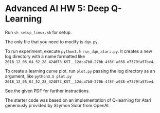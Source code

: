 # Advanced AI HW 5: Deep Q-Learning

Run `sh setup_linux.sh` for setup.

The only file that you need to modify is `dqn.py`.

To run experiment, execute `python3.5 run_dqn_atari.py`. It creates a new log directory with a name formatted like `2018_12_05_04_52_28_424073_KST__12dca7b8-270b-4f8f-a038-e7379fa57be4`.

To create a learning curve plot, run `plot.py` passing the log directory as an argument, like `python3.5 plot.py 2018_12_05_04_52_28_424073_KST__12dca7b8-270b-4f8f-a038-e7379fa57be4`.

See the given PDF for further instructions.

The starter code was based on an implementation of Q-learning for Atari generously provided by Szymon Sidor from OpenAI.
